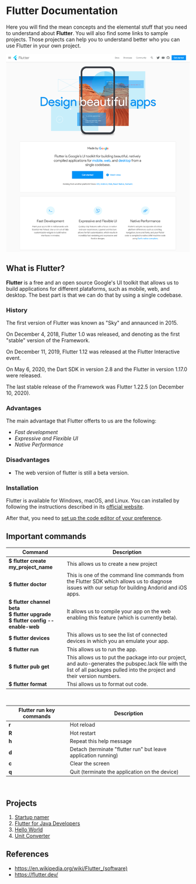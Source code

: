 # Flutter Documentation

Here you will find the mean concepts and the elemental stuff that you need to understand about **Flutter**. You will  also find some links to sample projects. Those projects can help you to understand better who you can use Flutter in your own project.

[![Flutter](https://raw.githubusercontent.com/Codelessly/FlutterWebsite/master/screenshots/Flutter%20Website%20Desktop.png)](https://flutter.dev/)

## What is Flutter?

**Flutter** is a free and an open source Google's UI toolkit that allows us to build applications for different plataforms, such as mobile, web, and desktop. The best part is that we can do that by using a single codebase.  

### History

The first version of Flutter was known as "Sky" and annaunced in 2015. 

On December 4, 2018, Flutter 1.0 was released, and denoting as the first "stable" version of the Framework.

On December 11, 2019, Flutter 1.12 was released at the Flutter Interactive event.

On May 6, 2020, the Dart SDK in version 2.8 and the Flutter in version 1.17.0 were released.

The last stable release of the Framework was Flutter 1.22.5 (on December 10, 2020).  

### Advantages 

The main advantage that Flutter offerts to us are the following:

- *Fast development*
- *Expressive and Flexible UI*
- *Native Performance*

### Disadvantages   

- The web version of flutter is still a beta version.

### Installation 

Flutter is available for Windows, macOS, and Linux. 
You can installed by following the instructions described in its [official website](https://flutter.dev/docs/get-started/install).

After that, you need to [set up the code editor of your preference](https://flutter.dev/docs/get-started/editor?tab=vscode).

## Important commands

| Command | Description |
|------|------|
| **$ flutter create my_project_name** | This allows us to create a new project |
| **$ flutter doctor** | This is one of the command line commands from the Flutter SDK which allows us to diagnose issues with our setup for building Andorid and iOS apps. |
| **$ flutter channel beta </br> $ flutter upgrade </br> $ flutter config --enable-web** | It allows us to compile your app on the web enabling this feature (which is currently beta). |
| **$ flutter devices** | This allows us to see the list of connected devices in which you an emulate your app. |
| **$ flutter run** | This allows us to run the app. |
| **$ flutter pub get** | This allows us to put the package into our project, and auto-generates the pubspec.lack file with the list of all packages pulled into the project and their version numbers. | 
| **$ flutter format <filename>** | Thsi allows us to format out code. |

</br>

| Flutter run key commands | Description |
| ------ | ------- |
| **r** | Hot reload |
| **R** | Hot restart |
| **h** | Repeat this help message |
| **d** | Detach (terminate "flutter run" but leave application running) |
| **c** | Clear the screen |
| **q** | Quit (terminate the application on the device) |

</br>

## Projects

1) [Startup namer](https://github.com/ylruiz/startup_namer) 
2) [Flutter for Java Developers](https://github.com/ylruiz/flutter_for_java_dev)
3) [Hello World](https://github.com/ylruiz/hello_world)
4) [Unit Converter](https://github.com/ylruiz/unit_converter)

## References

- https://en.wikipedia.org/wiki/Flutter_(software)
- https://flutter.dev/